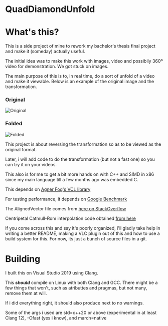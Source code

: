 # QuadDiamondUnfold
 
# What's this?

This is a side project of mine to rework my bachelor's thesis final project and make it (someday) actually useful.

The initial idea was to make this work with images, video and possibily 360º video for demonstration. We got stuck on images.

The main purpose of this is to, in real time, do a sort of unfold of a video and make it viewable. Below is an example of the original image and the transformation. 

### Original
![Original](/media/unfolded.png "Original")

### Folded
![Folded](/media/folded.png "Folded")

This project is about reversing the transformation so as to be viewed as the original format.

Later, i will add code to do the transformation (but not a fast one) so you can try it on your videos.

This also is for me to get a bit more hands on with C++ and SIMD in x86 since my main language till a few months ago was embedded C.

This depends on [Agner Fog's VCL library](https://github.com/vectorclass/version2)

For testing performance, it depends on [Google Benchmark](https://github.com/google/benchmark)

The AlignedVector file comes from [here on StackOverflow](https://stackoverflow.com/a/70994249)

Centripetal Catmull-Rom interpolation code obtained [from here](https://qroph.github.io/2018/07/30/smooth-paths-using-catmull-rom-splines.html)

If you come across this and say it's poorly organized, i'll gladly take help in writing a better README, making a VLC plugin out of this and how to use a build system for this.
For now, its just a bunch of source files in a git.

# Building

I built this on Visual Studio 2019 using Clang.

This ***should*** compile on Linux with both Clang and GCC. There might be a few things that won't, such as atributtes and pragmas, but not many, remove them at will.

If i did everything right, it should also produce next to no warnings.

Some of the args i used are std=c++20 or above (experimental in at least Clang 12), -Ofast (yes i know), and march=native